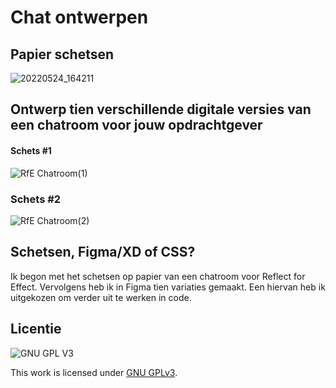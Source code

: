 # Chat ontwerpen

## Papier schetsen

![20220524_164211](https://user-images.githubusercontent.com/26089533/170064068-d76263c5-6c8e-4af6-94eb-71edd0232b12.jpg)

## Ontwerp tien verschillende digitale versies van een chatroom voor jouw opdrachtgever

#### Schets #1
![RfE Chatroom(1)](https://user-images.githubusercontent.com/26089533/170065776-1bce7dd0-3901-42c5-bd25-12cb4453bbb4.png)

### Schets #2
![RfE Chatroom(2)](https://user-images.githubusercontent.com/26089533/170065867-6c981026-6ed7-4d05-9107-a45b0e726eed.png)


## Schetsen, Figma/XD of CSS?
Ik begon met het schetsen op papier van een chatroom voor Reflect for Effect. Vervolgens heb ik in Figma tien variaties gemaakt. Een hiervan heb ik uitgekozen om verder uit te werken in code. 

## Licentie

![GNU GPL V3](https://www.gnu.org/graphics/gplv3-127x51.png)

This work is licensed under [GNU GPLv3](./LICENSE).
